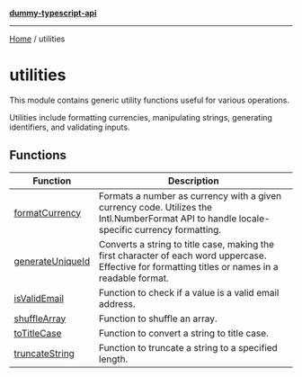 [**dummy-typescript-api**](../README.md)

***

[Home](../README.md) / utilities

# utilities

This module contains generic utility functions useful for various operations.

Utilities include formatting currencies, manipulating strings, generating identifiers, and validating inputs.

## Functions

| Function | Description |
| ------ | ------ |
| [formatCurrency](functions/formatCurrency.md) | Formats a number as currency with a given currency code. Utilizes the Intl.NumberFormat API to handle locale-specific currency formatting. |
| [generateUniqueId](functions/generateUniqueId.md) | Converts a string to title case, making the first character of each word uppercase. Effective for formatting titles or names in a readable format. |
| [isValidEmail](functions/isValidEmail.md) | Function to check if a value is a valid email address. |
| [shuffleArray](functions/shuffleArray.md) | Function to shuffle an array. |
| [toTitleCase](functions/toTitleCase.md) | Function to convert a string to title case. |
| [truncateString](functions/truncateString.md) | Function to truncate a string to a specified length. |
